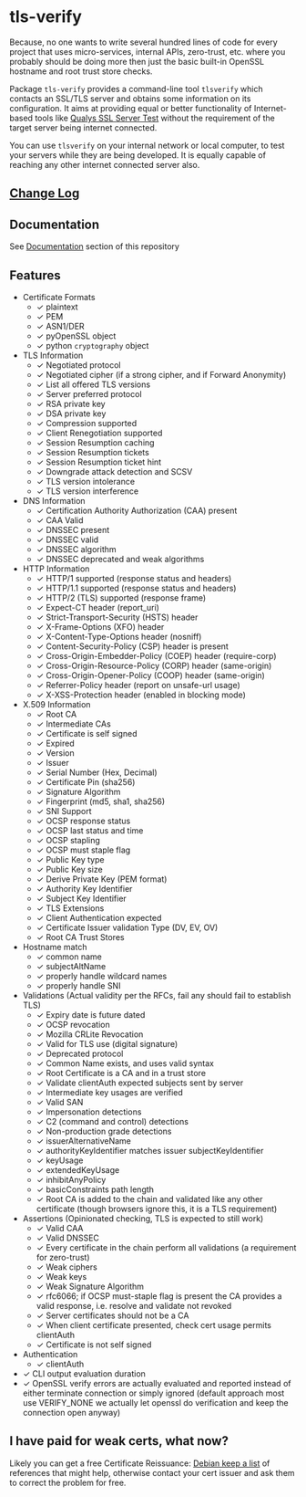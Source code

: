 # tls-verify

Because, no one wants to write several hundred lines of code for every project that uses micro-services, internal APIs, zero-trust, etc. where you probably should be doing more then just the basic built-in OpenSSL hostname and root trust store checks.

Package `tls-verify` provides a command-line tool `tlsverify` which contacts an SSL/TLS server and obtains some information on its configuration. It aims at providing equal or better functionality of Internet-based tools like [Qualys SSL Server Test](https://www.ssllabs.com/ssltest/) without the requirement of the target server being internet connected.

You can use `tlsverify` on your internal network or local computer, to test your servers while they are being developed. It is equally capable of reaching any other internet connected server also.

## [Change Log](./docs/z.change-log.md)

## Documentation

See [Documentation](./docs/0.index.md) section of this repository

## Features

- Certificate Formats
  - ✓ plaintext
  - ✓ PEM
  - ✓ ASN1/DER
  - ✓ pyOpenSSL object
  - ✓ python `cryptography` object
- TLS Information
  - ✓ Negotiated protocol
  - ✓ Negotiated cipher (if a strong cipher, and if Forward Anonymity)
  - ✓ List all offered TLS versions
  - ✓ Server preferred protocol
  - ✓ RSA private key
  - ✓ DSA private key
  - ✓ Compression supported
  - ✓ Client Renegotiation supported
  - ✓ Session Resumption caching
  - ✓ Session Resumption tickets
  - ✓ Session Resumption ticket hint
  - ✓ Downgrade attack detection and SCSV
  - ✓ TLS version intolerance
  - ✓ TLS version interference
- DNS Information
  - ✓ Certification Authority Authorization (CAA) present
  - ✓ CAA Valid
  - ✓ DNSSEC present
  - ✓ DNSSEC valid
  - ✓ DNSSEC algorithm
  - ✓ DNSSEC deprecated and weak algorithms
- HTTP Information
  - ✓ HTTP/1 supported (response status and headers)
  - ✓ HTTP/1.1 supported (response status and headers)
  - ✓ HTTP/2 (TLS) supported (response frame)
  - ✓ Expect-CT header (report_uri)
  - ✓ Strict-Transport-Security (HSTS) header
  - ✓ X-Frame-Options (XFO) header
  - ✓ X-Content-Type-Options header (nosniff)
  - ✓ Content-Security-Policy (CSP) header is present
  - ✓ Cross-Origin-Embedder-Policy (COEP) header (require-corp)
  - ✓ Cross-Origin-Resource-Policy (CORP) header (same-origin)
  - ✓ Cross-Origin-Opener-Policy (COOP) header (same-origin)
  - ✓ Referrer-Policy header (report on unsafe-url usage)
  - ✓ X-XSS-Protection header (enabled in blocking mode)
- X.509 Information
  - ✓ Root CA
  - ✓ Intermediate CAs
  - ✓ Certificate is self signed
  - ✓ Expired
  - ✓ Version
  - ✓ Issuer
  - ✓ Serial Number (Hex, Decimal)
  - ✓ Certificate Pin (sha256)
  - ✓ Signature Algorithm
  - ✓ Fingerprint (md5, sha1, sha256)
  - ✓ SNI Support
  - ✓ OCSP response status
  - ✓ OCSP last status and time
  - ✓ OCSP stapling
  - ✓ OCSP must staple flag
  - ✓ Public Key type
  - ✓ Public Key size
  - ✓ Derive Private Key (PEM format)
  - ✓ Authority Key Identifier
  - ✓ Subject Key Identifier
  - ✓ TLS Extensions
  - ✓ Client Authentication expected
  - ✓ Certificate Issuer validation Type (DV, EV, OV)
  - ✓ Root CA Trust Stores
- Hostname match
  - ✓ common name
  - ✓ subjectAltName
  - ✓ properly handle wildcard names
  - ✓ properly handle SNI
- Validations (Actual validity per the RFCs, fail any should fail to establish TLS)
  - ✓ Expiry date is future dated
  - ✓ OCSP revocation
  - ✓ Mozilla CRLite Revocation
  - ✓ Valid for TLS use (digital signature)
  - ✓ Deprecated protocol
  - ✓ Common Name exists, and uses valid syntax
  - ✓ Root Certificate is a CA and in a trust store
  - ✓ Validate clientAuth expected subjects sent by server
  - ✓ Intermediate key usages are verified
  - ✓ Valid SAN
  - ✓ Impersonation detections
  - ✓ C2 (command and control) detections
  - ✓ Non-production grade detections
  - ✓ issuerAlternativeName
  - ✓ authorityKeyIdentifier matches issuer subjectKeyIdentifier
  - ✓ keyUsage
  - ✓ extendedKeyUsage
  - ✓ inhibitAnyPolicy
  - ✓ basicConstraints path length
  - ✓ Root CA is added to the chain and validated like any other certificate (though browsers ignore this, it is a TLS requirement)
- Assertions (Opinionated checking, TLS is expected to still work)
  - ✓ Valid CAA
  - ✓ Valid DNSSEC
  - ✓ Every certificate in the chain perform all validations (a requirement for zero-trust)
  - ✓ Weak ciphers
  - ✓ Weak keys
  - ✓ Weak Signature Algorithm
  - ✓ rfc6066; if OCSP must-staple flag is present the CA provides a valid response, i.e. resolve and validate not revoked
  - ✓ Server certificates should not be a CA
  - ✓ When client certificate presented, check cert usage permits clientAuth
  - ✓ Certificate is not self signed
- Authentication
  - ✓ clientAuth
- ✓ CLI output evaluation duration
- ✓ OpenSSL verify errors are actually evaluated and reported instead of either terminate connection or simply ignored (default approach most use VERIFY_NONE we actually let openssl do verification and keep the connection open anyway)

## I have paid for weak certs, what now?

Likely you can get a free Certificate Reissuance: [Debian keep a list](https://wiki.debian.org/SSLkeys#SSL_Certificate_Reissuance) of references that might help, otherwise contact your cert issuer and ask them to correct the problem for free.
